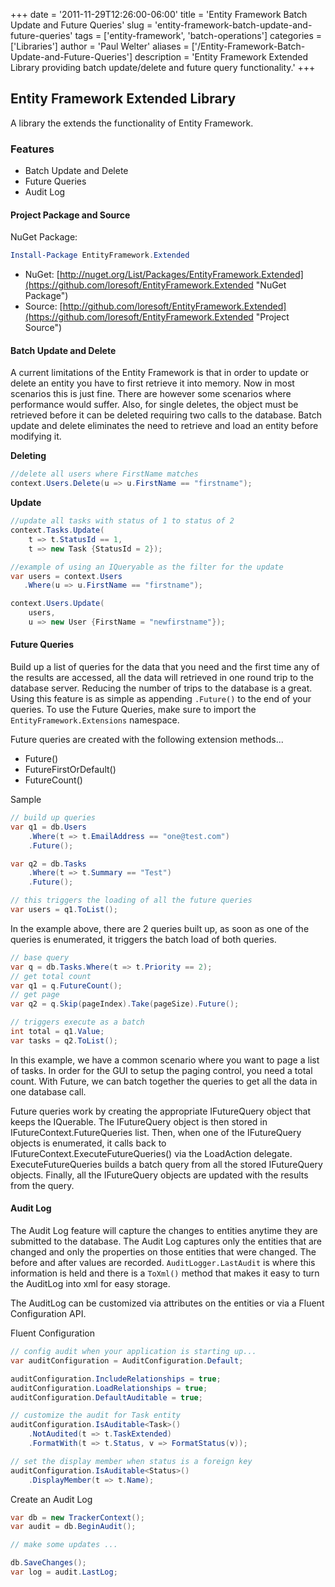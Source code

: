 +++
date = '2011-11-29T12:26:00-06:00'
title = 'Entity Framework Batch Update and Future Queries'
slug = 'entity-framework-batch-update-and-future-queries'
tags = ['entity-framework', 'batch-operations']
categories = ['Libraries']
author = 'Paul Welter'
aliases = ['/Entity-Framework-Batch-Update-and-Future-Queries']
description = 'Entity Framework Extended Library providing batch update/delete and future query functionality.'
+++


## Entity Framework Extended Library

A library the extends the functionality of Entity Framework.

### Features

* Batch Update and Delete
* Future Queries
* Audit Log

#### Project Package and Source

NuGet Package:

```powershell
Install-Package EntityFramework.Extended
```

* NuGet: [http://nuget.org/List/Packages/EntityFramework.Extended](https://github.com/loresoft/EntityFramework.Extended "NuGet Package")
* Source: [http://github.com/loresoft/EntityFramework.Extended](https://github.com/loresoft/EntityFramework.Extended "Project Source")

#### Batch Update and Delete

A current limitations of the Entity Framework is that in order to update or delete an entity you have to first retrieve it into memory. Now in most scenarios this is just fine. There are however some scenarios where performance would suffer. Also, for single deletes, the object must be retrieved before it can be deleted requiring two calls to the database. Batch update and delete eliminates the need to retrieve and load an entity before modifying it.

**Deleting**

```csharp
//delete all users where FirstName matches
context.Users.Delete(u => u.FirstName == "firstname");
```

**Update**

```csharp
//update all tasks with status of 1 to status of 2
context.Tasks.Update(
    t => t.StatusId == 1, 
    t => new Task {StatusId = 2});

//example of using an IQueryable as the filter for the update
var users = context.Users
   .Where(u => u.FirstName == "firstname");

context.Users.Update(
    users, 
    u => new User {FirstName = "newfirstname"});
```

#### Future Queries

Build up a list of queries for the data that you need and the first time any of the results are accessed, all the data will retrieved in one round trip to the database server. Reducing the number of trips to the database is a great. Using this feature is as simple as appending `.Future()` to the end of your queries. To use the Future Queries, make sure to import the `EntityFramework.Extensions` namespace.

Future queries are created with the following extension methods...

* Future()
* FutureFirstOrDefault()
* FutureCount()

Sample

```csharp
// build up queries
var q1 = db.Users
    .Where(t => t.EmailAddress == "one@test.com")
    .Future();

var q2 = db.Tasks
    .Where(t => t.Summary == "Test")
    .Future();

// this triggers the loading of all the future queries
var users = q1.ToList();
```

In the example above, there are 2 queries built up, as soon as one of the queries is enumerated, it triggers the batch load of both queries.

```csharp
// base query
var q = db.Tasks.Where(t => t.Priority == 2);
// get total count
var q1 = q.FutureCount();
// get page
var q2 = q.Skip(pageIndex).Take(pageSize).Future();

// triggers execute as a batch
int total = q1.Value;
var tasks = q2.ToList();    
```

In this example, we have a common scenario where you want to page a list of tasks. In order for the GUI to setup the paging control, you need a total count. With Future, we can batch together the queries to get all the data in one database call.

Future queries work by creating the appropriate IFutureQuery object that keeps the IQuerable. The IFutureQuery object is then stored in IFutureContext.FutureQueries list. Then, when one of the IFutureQuery objects is enumerated, it calls back to IFutureContext.ExecuteFutureQueries() via the LoadAction delegate. ExecuteFutureQueries builds a batch query from all the stored IFutureQuery objects. Finally, all the IFutureQuery objects are updated with the results from the query.

#### Audit Log

The Audit Log feature will capture the changes to entities anytime they are submitted to the database. The Audit Log captures only the entities that are changed and only the properties on those entities that were changed. The before and after values are recorded. `AuditLogger.LastAudit` is where this information is held and there is a `ToXml()` method that makes it easy to turn the AuditLog into xml for easy storage.

The AuditLog can be customized via attributes on the entities or via a Fluent Configuration API.

Fluent Configuration

```csharp
// config audit when your application is starting up...
var auditConfiguration = AuditConfiguration.Default;

auditConfiguration.IncludeRelationships = true;
auditConfiguration.LoadRelationships = true;
auditConfiguration.DefaultAuditable = true;

// customize the audit for Task entity
auditConfiguration.IsAuditable<Task>()
    .NotAudited(t => t.TaskExtended)
    .FormatWith(t => t.Status, v => FormatStatus(v));

// set the display member when status is a foreign key
auditConfiguration.IsAuditable<Status>()
    .DisplayMember(t => t.Name);
```

Create an Audit Log

```csharp
var db = new TrackerContext();
var audit = db.BeginAudit();

// make some updates ...

db.SaveChanges();
var log = audit.LastLog;
```
